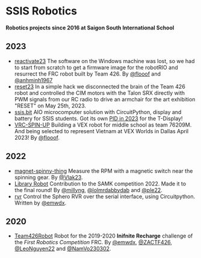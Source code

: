 # SSIS Robotics

**Robotics projects since 2016 at Saigon South International School**

## 2023

- [reactivate23](https://github.com/ssis-robotics/reactivate23) The software on the Windows machine was lost, so we had to start from scratch to get a firmware image for the robotRIO and resurrect the FRC robot built by Team 426. By [@flooof](https://github.com/flooof) and [@anhminh1967](https://github.com/anhminh1967)
- [reset23](https://github.com/ssis-robotics/reset23) In a simple hack we disconnected the brain of the Team 426 robot and controlled the CIM motors with the Talon SRX directly with PWM signals from our RC radio to drive an armchair for the art exhibition "RESET" on May 25th, 2023.
- [ssis.bit](https://github.com/ssis-robotics/ssis.bit) AIO microcomputer solution with CircuitPython, display and battery for SSIS students. Got its own [PID in 2023](https://pid.codes/1209/2023/) for the T-Display!
- [VRC-SPIN-UP](https://github.com/ssis-robotics/VRC-SPIN-UP) Building a VEX robot for middle school as team 76209M. And being selected to represent Vietnam at VEX Worlds in Dallas April 2023! By [@flooof](https://github.com/flooof).

## 2022

- [magnet-spinny-thing](https://github.com/ssis-robotics/magnet-spinny-thing) Measure the RPM with a magnetic switch near the spinning gear. By [@Vlak23](https://github.com/Vlak23).
- [Library Robot](https://github.com/ssis-robotics/MakeBlock-UltraSonicSensor) Contribution to the SAMK competition 2022. Made it to the final round! By [@millyng](https://github.com/millyng), [@lolmrdabbydab](https://github.com/lolmrdabbydab) and [@ple22](https://github.com/ple22).
- [rvr](https://github.com/ssis-robotics/rvr) Control the Sphero RVR over the serial interface, using Circuitpython. Written by [@emwdx](https://github.com/emwdx).

## 2020

- [Team426Robot](https://github.com/ssis-robotics/Team426Robot) Robot for the 2019-2020 **Inifnite Recharge** challenge of the _First Robotics Competition_ FRC. By [@emwdx](https://github.com/emwdx), [@ZACTF426](https://github.com/ZACTF426), [@LeoNguyen22](https://github.com/LeoNguyen22) and [@NamVo230302](https://github.com/NamVo230302).

<!--

**Here are some ideas to get you started:**

🙋‍♀️ A short introduction - what is your organization all about?
🌈 Contribution guidelines - how can the community get involved?
👩‍💻 Useful resources - where can the community find your docs? Is there anything else the community should know?
🍿 Fun facts - what does your team eat for breakfast?
🧙 Remember, you can do mighty things with the power of [Markdown](https://docs.github.com/github/writing-on-github/getting-started-with-writing-and-formatting-on-github/basic-writing-and-formatting-syntax)
-->
